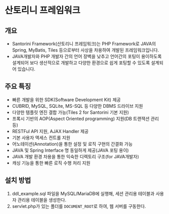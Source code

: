 # 산토리니 프레임워크

## 개요

- Santorini Framework(산토리니 프레임워크)는 PHP Framework로 JAVA의 Spring, MyBatis, Tiles 등으로부터 사상을 차용하여 개발된
프레임워크입니다.
- JAVA개발자와 PHP 개발자 간의 언어 장벽을 낮추고 언어간의 포팅이 용이하도록 설계되어 보다 생산적으로 개발하고 다양한 환경으로 쉽게 포팅할 수 있도록 설계되어 있습니다.

## 주요 특징

- 빠른 개발을 위한 SDK(Software Development Kit) 제공
- CUBRID, MySQL, SQLite, MS-SQL 등 다양한 DBMS 드라이브 지원
- 다양한 템플릿 엔진 결합 가능(Tiles 2 for Santorini 기본 지원)
- 프록시 기반의 AOP(Aspect Oriented programming) 지원(DB 트랜잭션 관리 등)
- RESTFul API 지원, AJAX Handler 제공
- 기본 사용자 액세스 컨트롤 지원
- 어노테이션(Annotation)을 통한 설정 및 로직 구현의 간결화 가능
- JAVA 및 Spring Interface 명 동일하게 제공(JAVA 포팅 용이)
- JAVA 개발 환경 차용을 통한 익숙한 디렉토리 구조(for JAVA개발자)
- 캐싱 기능을 통한 빠른 로직 수행 처리 지원

## 설치 방법

1. ddl_example.sql 파일을 MySQL/MariaDB에 실행해, 세션 관리용 테이블과 사용자 관리용 테이블을 생성한다.
2. servlet.php가 있는 폴더를 `DOCUMENT_ROOT`로 하여, 웹 서버를 구동한다.
